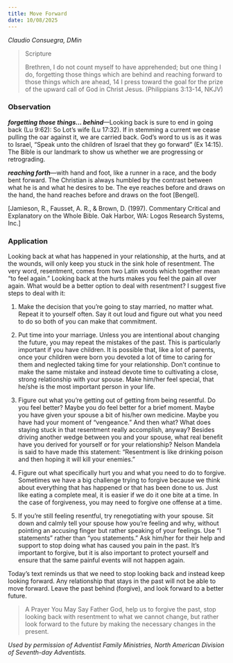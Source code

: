 ```yaml
---
title: Move Forward
date: 10/08/2025
---
```


_Claudio Consuegra, DMin_

> <p>Scripture</p>
> Brethren, I do not count myself to have apprehended; but one thing I do, forgetting those things which are behind and reaching forward to those things which are ahead, 14 I press toward the goal for the prize of the upward call of God in Christ Jesus. (Philippians 3:13-14, NKJV)

### Observation

_**forgetting those things… behind**_—Looking back is sure to end in going back (Lu 9:62): So Lot’s wife (Lu 17:32). If in stemming a current we cease pulling the oar against it, we are carried back. God’s word to us is as it was to Israel, “Speak unto the children of Israel that they go forward” (Ex 14:15). The Bible is our landmark to show us whether we are progressing or retrograding.

_**reaching forth**_—with hand and foot, like a runner in a race, and the body bent forward. The Christian is always humbled by the contrast between what he is and what he desires to be. The eye reaches before and draws on the hand, the hand reaches before and draws on the foot [Bengel].

[Jamieson, R., Fausset, A. R., & Brown, D. (1997). Commentary Critical and Explanatory on the Whole Bible. Oak Harbor, WA: Logos Research Systems, Inc.]

### Application

Looking back at what has happened in your relationship, at the hurts, and at the wounds, will only keep you stuck in the sink hole of resentment. The very word, resentment, comes from two Latin words which together mean “to feel again.” Looking back at the hurts makes you feel the pain all over again. What would be a better option to deal with resentment? I suggest five steps to deal with it:

1. Make the decision that you’re going to stay married, no matter what. Repeat it to yourself often. Say it out loud and figure out what you need to do so both of you can make that commitment.

2. Put time into your marriage. Unless you are intentional about changing the future, you may repeat the mistakes of the past. This is particularly important if you have children. It is possible that, like a lot of parents, once your children were born you devoted a lot of time to caring for them and neglected taking time for your relationship. Don’t continue to make the same mistake and instead devote time to cultivating a close, strong relationship with your spouse. Make him/her feel special, that he/she is the most important person in your life.

3. Figure out what you’re getting out of getting from being resentful. Do you feel better? Maybe you do feel better for a brief moment. Maybe you have given your spouse a bit of his/her own medicine. Maybe you have had your moment of “vengeance.” And then what? What does staying stuck in that resentment really accomplish, anyway? Besides driving another wedge between you and your spouse, what real benefit have you derived for yourself or for your relationship? Nelson Mandela is said to have made this statement: “Resentment is like drinking poison and then hoping it will kill your enemies.”

4. Figure out what specifically hurt you and what you need to do to forgive. Sometimes we have a big challenge trying to forgive because we think about everything that has happened or that has been done to us. Just like eating a complete meal, it is easier if we do it one bite at a time. In the case of forgiveness, you may need to forgive one offense at a time.

5. If you’re still feeling resentful, try renegotiating with your spouse. Sit down and calmly tell your spouse how you’re feeling and why, without pointing an accusing finger but rather speaking of your feelings. Use “I statements” rather than “you statements.” Ask him/her for their help and support to stop doing what has caused you pain in the past. It’s important to forgive, but it is also important to protect yourself and ensure that the same painful events will not happen again.

Today’s text reminds us that we need to stop looking back and instead keep looking forward. Any relationship that stays in the past will not be able to move forward. Leave the past behind (forgive), and look forward to a better future.

> <callout>A Prayer You May Say</callout>
> Father God, help us to forgive the past, stop looking back with resentment to what we cannot change, but rather look forward to the future by making the necessary changes in the present.

_Used by permission of Adventist Family Ministries, North American Division of Seventh-day Adventists._